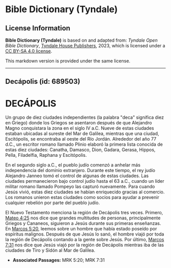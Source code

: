# Bible Dictionary (Tyndale)

## License Information

**Bible Dictionary (Tyndale)** is based on and adapted from: _Tyndale Open Bible Dictionary_, [Tyndale House Publishers](https://tyndaleopenresources.com/), 2023, which is licensed under a [CC BY-SA 4.0 license](https://creativecommons.org/licenses/by-sa/4.0/legalcode.en).

This markdown version is provided under the same license.



--------------------------------

## Decápolis (id: 689503)

DECÁPOLIS
=========

Un grupo de diez ciudades independientes (la palabra "deca" significa diez en Griego) donde los Griegos se asentaron después de que Alejandro Magno conquistara la zona en el siglo IV a.C. Nueve de estas ciudades estaban ubicadas al sureste del Mar de Galilea, mientras que una ciudad, Escitópolis, se encontraba al oeste del Río Jordán. Alrededor del año 77 d.C., un escritor romano llamado Plinio elaboró la primera lista conocida de estas diez ciudades: Canatha, Damasco, Dion, Gadara, Gerasa, Hippos, Pella, Filadelfia, Raphana y Escitópolis.

En el segundo siglo a.C., el pueblo judío comenzó a anhelar más independencia del dominio extranjero. Durante este tiempo, el rey judío Alejandro Janneo tomó el control de algunas de estas ciudades. Las ciudades permanecieron bajo control judío hasta el 63 a.C., cuando un líder militar romano llamado Pompeyo las capturó nuevamente. Para cuando Jesús vivió, estas diez ciudades se habían enriquecido gracias al comercio. Los romanos unieron estas ciudades como socios para ayudar a prevenir cualquier rebelión por parte del pueblo judío.

El Nuevo Testamento menciona la región de Decápolis tres veces. Primero, [Mateo 4:25](https://ref.ly/Matt4:25) nos dice que grandes multitudes de personas, principalmente Griegos y Cananeos, siguieron a Jesús durante sus primeras enseñanzas. En [Marcos 5:20](https://ref.ly/Mark5:20), leemos sobre un hombre que había estado poseído por espíritus malignos. Después de que Jesús lo sanó, el hombre viajó por toda la región de Decápolis contando a la gente sobre Jesús. Por último, [Marcos 7:31](https://ref.ly/Mark7:31) nos dice que Jesús viajó por la región de Decápolis mientras iba de las ciudades de Tiro y Sidón al Mar de Galilea.

* **Associated Passages:** MRK 5:20; MRK 7:31

